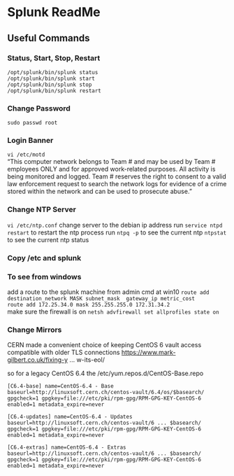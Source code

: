 # Splunk ReadMe



## Useful Commands
### Status, Start, Stop, Restart
`/opt/splunk/bin/splunk status`  
`/opt/splunk/bin/splunk start`  
`/opt/splunk/bin/splunk stop`  
`/opt/splunk/bin/splunk restart`  

### Change Password
`sudo passwd root`  

### Login Banner
`vi /etc/motd`  
“This computer network belongs to Team # and may be used by Team # employees ONLY and for approved work-related purposes. All activity is being monitored and logged. Team # reserves the right to consent to a valid law enforcement request to search the network logs for evidence of a crime stored within the network and can be used to prosecute abuse.”   

### Change NTP Server
`vi /etc/ntp.conf`
change server to the debian ip address
run `service ntpd restart` to restart the ntp process
run `ntpq -p` to see the current ntp
`ntpstat` to see the current ntp status

### Copy /etc and splunk



### To see from windows
add a route to the splunk machine from admin cmd at win10  `route add destination_network MASK subnet_mask  gateway_ip metric_cost`  
`route add 172.25.34.0 mask 255.255.255.0 172.31.34.2`  
make sure the firewall is on `netsh advfirewall set allprofiles state on`  


### Change Mirrors
CERN made a convenient choice of keeping CentOS 6 vault access compatible with older TLS connections
https://www.mark-gilbert.co.uk/fixing-y ... w-its-eol/

so for a legacy CentOS 6.4 the /etc/yum.repos.d/CentOS-Base.repo

`[C6.4-base]
name=CentOS-6.4 - Base
baseurl=http://linuxsoft.cern.ch/centos-vault/6.4/os/$basearch/
gpgcheck=1
gpgkey=file:///etc/pki/rpm-gpg/RPM-GPG-KEY-CentOS-6
enabled=1
metadata_expire=never`

`[C6.4-updates]
name=CentOS-6.4 - Updates
baseurl=http://linuxsoft.cern.ch/centos-vault/6 ... $basearch/
gpgcheck=1
gpgkey=file:///etc/pki/rpm-gpg/RPM-GPG-KEY-CentOS-6
enabled=1
metadata_expire=never`

`[C6.4-extras]
name=CentOS-6.4 - Extras
baseurl=http://linuxsoft.cern.ch/centos-vault/6 ... $basearch/
gpgcheck=1
gpgkey=file:///etc/pki/rpm-gpg/RPM-GPG-KEY-CentOS-6
enabled=1
metadata_expire=never`
